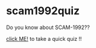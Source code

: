 # scam1992quiz
Do you know about SCAM-1992??

[click ME!](https://repl.it/@ArunGatla/scam1992quiz?embed=1output=1#index.js) to take a quick quiz !!
